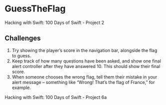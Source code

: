 # GuessTheFlag
Hacking with Swift: 100 Days of Swift - Project 2

## Challenges

1. Try showing the player’s score in the navigation bar, alongside the flag to guess.
2. Keep track of how many questions have been asked, and show one final alert controller after they have answered 10. This should show their final score.
3. When someone chooses the wrong flag, tell them their mistake in your alert message – something like “Wrong! That’s the flag of France,” for example.

Hacking with Swift: 100 Days of Swift - Project 6a
